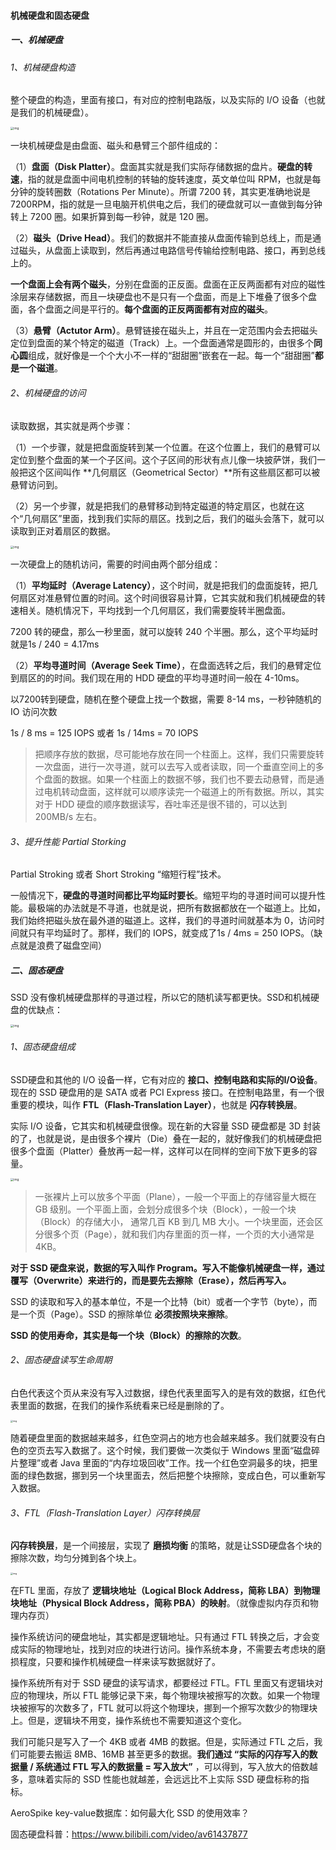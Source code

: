 #### 机械硬盘和固态硬盘

##### 一、机械硬盘

###### 1、机械硬盘构造

整个硬盘的构造，里面有接口，有对应的控制电路版，以及实际的 I/O 设备（也就是我们的机械硬盘）。

<img src="https://liuyang-picbed.oss-cn-shanghai.aliyuncs.com/img/5146a2a881afb81b3a076e4974df8614.jpg" alt="img" style="zoom: 33%;" />

一块机械硬盘是由盘面、磁头和悬臂三个部件组成的：

（1）**盘面（Disk Platter）**。盘面其实就是我们实际存储数据的盘片。**硬盘的转速**，指的就是盘面中间电机控制的转轴的旋转速度，英文单位叫 RPM，也就是每分钟的旋转圈数（Rotations Per Minute）。所谓 7200 转，其实更准确地说是 7200RPM，指的就是一旦电脑开机供电之后，我们的硬盘就可以一直做到每分钟转上 7200 圈。如果折算到每一秒钟，就是 120 圈。

（2）**磁头（Drive Head）**。我们的数据并不能直接从盘面传输到总线上，而是通过磁头，从盘面上读取到，然后再通过电路信号传输给控制电路、接口，再到总线上的。

**一个盘面上会有两个磁头**，分别在盘面的正反面。盘面在正反两面都有对应的磁性涂层来存储数据，而且一块硬盘也不是只有一个盘面，而是上下堆叠了很多个盘面，各个盘面之间是平行的。**每个盘面的正反两面都有对应的磁头**。

（3）**悬臂（Actutor Arm）**。悬臂链接在磁头上，并且在一定范围内会去把磁头定位到盘面的某个特定的磁道（Track）上。一个盘面通常是圆形的，由很多个**同心圆**组成，就好像是一个个大小不一样的“甜甜圈”嵌套在一起。每一个“甜甜圈”**都是一个磁道**。

###### 2、机械硬盘的访问

读取数据，其实就是两个步骤：

（1）一个步骤，就是把盘面旋转到某一个位置。在这个位置上，我们的悬臂可以定位到整个盘面的某一个子区间。这个子区间的形状有点儿像一块披萨饼，我们一般把这个区间叫作 **几何扇区（Geometrical Sector）**所有这些扇区都可以被悬臂访问到。

（2）另一个步骤，就是把我们的悬臂移动到特定磁道的特定扇区，也就在这个“几何扇区”里面，找到我们实际的扇区。找到之后，我们的磁头会落下，就可以读取到正对着扇区的数据。

<img src="https://liuyang-picbed.oss-cn-shanghai.aliyuncs.com/img/384cf31520dc0d080490d627c3a209ca.jpg" alt="img" style="zoom:33%;" />

一次硬盘上的随机访问，需要的时间由两个部分组成：

（1）**平均延时（Average Latency）**，这个时间，就是把我们的盘面旋转，把几何扇区对准悬臂位置的时间。这个时间很容易计算，它其实就和我们机械硬盘的转速相关。随机情况下，平均找到一个几何扇区，我们需要旋转半圈盘面。

7200 转的硬盘，那么一秒里面，就可以旋转 240 个半圈。那么，这个平均延时就是1s / 240 = 4.17ms

（2）**平均寻道时间（Average Seek Time）**，在盘面选转之后，我们的悬臂定位到扇区的的时间。我们现在用的 HDD 硬盘的平均寻道时间一般在 4-10ms。

以7200转到硬盘，随机在整个硬盘上找一个数据，需要 8-14 ms，一秒钟随机的 IO 访问次数

1s / 8 ms = 125 IOPS 或者 1s / 14ms = 70 IOPS

>把顺序存放的数据，尽可能地存放在同一个柱面上。这样，我们只需要旋转一次盘面，进行一次寻道，就可以去写入或者读取，同一个垂直空间上的多个盘面的数据。如果一个柱面上的数据不够，我们也不要去动悬臂，而是通过电机转动盘面，这样就可以顺序读完一个磁道上的所有数据。所以，其实对于 HDD 硬盘的顺序数据读写，吞吐率还是很不错的，可以达到 200MB/s 左右。

###### 3、提升性能  Partial Storking

Partial Stroking 或者 Short Stroking “缩短行程”技术。

一般情况下，**硬盘的寻道时间都比平均延时要长**。缩短平均的寻道时间可以提升性能。最极端的办法就是不寻道，也就是说，把所有数据都放在一个磁道上。比如，我们始终把磁头放在最外道的磁道上。这样，我们的寻道时间就基本为 0，访问时间就只有平均延时了。那样，我们的 IOPS，就变成了1s / 4ms = 250 IOPS。（缺点就是浪费了磁盘空间）

##### 二、固态硬盘

SSD 没有像机械硬盘那样的寻道过程，所以它的随机读写都更快。SSD和机械硬盘的优缺点：

<img src="https://liuyang-picbed.oss-cn-shanghai.aliyuncs.com/img/a53e407311293609cb0753c7889a367c.jpeg" alt="img" style="zoom: 33%;" />

###### 1、固态硬盘组成

SSD硬盘和其他的 I/O 设备一样，它有对应的 **接口、控制电路和实际的I/O设备**。现在的 SSD 硬盘用的是 SATA 或者 PCI Express 接口。在控制电路里，有一个很重要的模块，叫作 **FTL（Flash-Translation Layer）**，也就是 **闪存转换层**。

实际 I/O 设备，它其实和机械硬盘很像。现在新的大容量 SSD 硬盘都是 3D 封装的了，也就是说，是由很多个裸片（Die）叠在一起的，就好像我们的机械硬盘把很多个盘面（Platter）叠放再一起一样，这样可以在同样的空间下放下更多的容量。

<img src="https://liuyang-picbed.oss-cn-shanghai.aliyuncs.com/img/0eee44535a925825b657bcac6afb72d3.jpeg" alt="img" style="zoom:33%;" />

>一张裸片上可以放多个平面（Plane），一般一个平面上的存储容量大概在 GB 级别。一个平面上面，会划分成很多个块（Block），一般一个块（Block）的存储大小， 通常几百 KB 到几 MB 大小。一个块里面，还会区分很多个页（Page），就和我们内存里面的页一样，一个页的大小通常是 4KB。

**对于 SSD 硬盘来说，数据的写入叫作 Program。写入不能像机械硬盘一样，通过覆写（Overwrite）来进行的，而是要先去擦除（Erase），然后再写入。**

SSD 的读取和写入的基本单位，不是一个比特（bit）或者一个字节（byte），而是一个页（Page）。SSD 的擦除单位 **必须按照块来擦除**。

**SSD 的使用寿命，其实是每一个块（Block）的擦除的次数**。

###### 2、固态硬盘读写生命周期

白色代表这个页从来没有写入过数据，绿色代表里面写入的是有效的数据，红色代表里面的数据，在我们的操作系统看来已经是删除的了。

<img src="https://liuyang-picbed.oss-cn-shanghai.aliyuncs.com/img/966e51db8354922b533e1db236337e81.jpeg" alt="img" style="zoom: 25%;" />

随着硬盘里面的数据越来越多，红色空洞占的地方也会越来越多。我们就要没有白色的空页去写入数据了。这个时候，我们要做一次类似于 Windows 里面“磁盘碎片整理”或者 Java 里面的“内存垃圾回收”工作。找一个红色空洞最多的块，把里面的绿色数据，挪到另一个块里面去，然后把整个块擦除，变成白色，可以重新写入数据。

###### 3、FTL（Flash-Translation Layer）闪存转换层

**闪存转换层**，是一个间接层，实现了 **磨损均衡** 的策略，就是让SSD硬盘各个块的擦除次数，均匀分摊到各个块上。

<img src="https://liuyang-picbed.oss-cn-shanghai.aliyuncs.com/img/6e78f8da0320dc9b392b9d35ecf42091.jpeg" alt="img" style="zoom:25%;" />

在FTL 里面，存放了 **逻辑块地址（Logical Block Address，简称 LBA）到物理块地址（Physical Block Address，简称 PBA）的映射**。（就像虚拟内存页和物理内存页）

操作系统访问的硬盘地址，其实都是逻辑地址。只有通过 FTL 转换之后，才会变成实际的物理地址，找到对应的块进行访问。操作系统本身，不需要去考虑块的磨损程度，只要和操作机械硬盘一样来读写数据就好了。

操作系统所有对于 SSD 硬盘的读写请求，都要经过 FTL。FTL 里面又有逻辑块对应的物理块，所以 FTL 能够记录下来，每个物理块被擦写的次数。如果一个物理块被擦写的次数多了，FTL 就可以将这个物理块，挪到一个擦写次数少的物理块上。但是，逻辑块不用变，操作系统也不需要知道这个变化。

我们可能只是写入了一个 4KB 或者 4MB 的数据。但是，实际通过 FTL 之后，我们可能要去搬运 8MB、16MB 甚至更多的数据。**我们通过 “实际的闪存写入的数据量 / 系统通过 FTL 写入的数据量 = 写入放大”** ，可以得到，写入放大的倍数越多，意味着实际的 SSD 性能也就越差，会远远比不上实际 SSD 硬盘标称的指标。



AeroSpike key-value数据库：如何最大化 SSD 的使用效率？

固态硬盘科普：https://www.bilibili.com/video/av61437877



